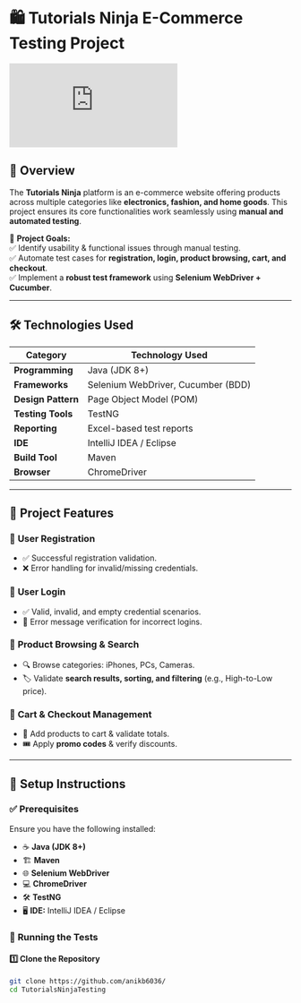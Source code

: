 # 🛍️ Tutorials Ninja E-Commerce Testing Project  

![E-Commerce Testing](https://tutorialsninja.com/demo/index.php?route=common/home)  

## 📖 Overview  
The **Tutorials Ninja** platform is an e-commerce website offering products across multiple categories like **electronics, fashion, and home goods**. This project ensures its core functionalities work seamlessly using **manual and automated testing**.  

🚀 **Project Goals:**  
✅ Identify usability & functional issues through manual testing.  
✅ Automate test cases for **registration, login, product browsing, cart, and checkout**.  
✅ Implement a **robust test framework** using **Selenium WebDriver + Cucumber**.  

---

## 🛠️ **Technologies Used**  

| Category         | Technology Used |
|-----------------|----------------|
| **Programming** | Java (JDK 8+) |
| **Frameworks** | Selenium WebDriver, Cucumber (BDD) |
| **Design Pattern** | Page Object Model (POM) |
| **Testing Tools** | TestNG |
| **Reporting** | Excel-based test reports |
| **IDE** | IntelliJ IDEA / Eclipse |
| **Build Tool** | Maven |
| **Browser** | ChromeDriver |

---

## 🌟 **Project Features**  

### 🔹 **User Registration**  
- ✅ Successful registration validation.  
- ❌ Error handling for invalid/missing credentials.  

### 🔹 **User Login**  
- ✅ Valid, invalid, and empty credential scenarios.  
- 🔄 Error message verification for incorrect logins.  

### 🔹 **Product Browsing & Search**  
- 🔍 Browse categories: iPhones, PCs, Cameras.  
- 🏷️ Validate **search results, sorting, and filtering** (e.g., High-to-Low price).  

### 🔹 **Cart & Checkout Management**  
- 🛒 Add products to cart & validate totals.  
- 🎟️ Apply **promo codes** & verify discounts.  

---

## 🔧 **Setup Instructions**  

### ✅ **Prerequisites**  
Ensure you have the following installed:  
- ☕ **Java (JDK 8+)**  
- 🏗 **Maven**  
- 🌐 **Selenium WebDriver**  
- 💻 **ChromeDriver**  
- 🛠 **TestNG**  
- 🖥 **IDE:** IntelliJ IDEA / Eclipse  

### 🚀 **Running the Tests**  

#### **1️⃣ Clone the Repository**
```sh
git clone https://github.com/anikb6036/
cd TutorialsNinjaTesting
